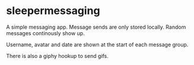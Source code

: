 # sleepermessaging
A simple messaging app.
Message sends are only stored locally.
Random messages continously show up.

Username, avatar and date are shown at the start of each message group.

There is also a giphy hookup to send gifs.